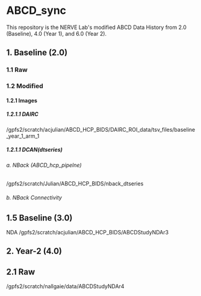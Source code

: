 # ABCD_sync
This repository is the NERVE Lab's modified ABCD Data History from 2.0 (Baseline), 4.0 (Year 1), and 6.0 (Year 2).



## 1. Baseline (2.0)

### 1.1 Raw 

### 1.2 Modified
#### 1.2.1 Images
##### 1.2.1.1 DAIRC
/gpfs2/scratch/acjulian/ABCD_HCP_BIDS/DAIRC_ROI_data/tsv_files/baseline_year_1_arm_1
##### 1.2.1.1 DCAN(dtseries)
###### a. NBack (ABCD_hcp_pipelne)
/gpfs2/scratch/Julian/ABCD_HCP_BIDS/nback_dtseries
###### b. NBack Connectivity

## 1.5 Baseline (3.0)
NDA 
/gpfs2/scratch/acjulian/ABCD_HCP_BIDS/ABCDStudyNDAr3

## 2. Year-2 (4.0)

## 2.1 Raw

/gpfs2/scratch/nallgaie/data/ABCDStudyNDAr4

